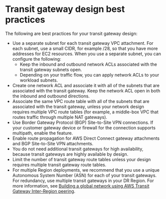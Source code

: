 # Transit gateway design best practices<a name="tgw-best-design-practices"></a>

The following are best practices for your transit gateway design:
+ Use a separate subnet for each transit gateway VPC attachment\. For each subnet, use a small CIDR, for example /28, so that you have more addresses for EC2 resources\. When you use a separate subnet, you can configure the following:
  + Keep the inbound and outbound network ACLs associated with the transit gateway subnets open\. 
  + Depending on your traffic flow, you can apply network ACLs to your workload subnets\.
+ Create one network ACL and associate it with all of the subnets that are associated with the transit gateway\. Keep the network ACL open in both the inbound and outbound directions\.
+ Associate the same VPC route table with all of the subnets that are associated with the transit gateway, unless your network design requires multiple VPC route tables \(for example, a middle\-box VPC that routes traffic through multiple NAT gateways\)\. 
+ Use Border Gateway Protocol \(BGP\) Site\-to\-Site VPN connections\. If your customer gateway device or firewall for the connection supports multipath, enable the feature\. 
+ Enable route propagation for AWS Direct Connect gateway attachments and BGP Site\-to\-Site VPN attachments\.
+ You do not need additional transit gateways for high availability, because transit gateways are highly available by design\.
+ Limit the number of transit gateway route tables unless your design requires multiple transit gateway route tables\.
+ For multiple Region deployments, we recommend that you use a unique Autonomous System Number \(ASN\) for each of your transit gateways\. For redundancy, use multiple transit gateways in your DR Region\. For more information, see [Building a global network using AWS Transit Gateway Inter\-Region peering](https://aws.amazon.com/blogs/networking-and-content-delivery/building-a-global-network-using-aws-transit-gateway-inter-region-peering/)\.